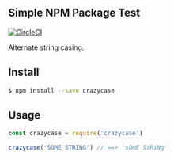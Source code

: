 ## Simple NPM Package Test

[![CircleCI](https://circleci.com/gh/JoshuaMaddox/simpleNPMPackage.svg?style=svg)](https://circleci.com/gh/JoshuaMaddox/simpleNPMPackage)

Alternate string casing.

## Install 

```bash
$ npm install --save crazycase
```

## Usage

```js
const crazycase = require('crazycase')

crazycase('SOME STRING') // ==> 'sOmE StRiNg'

```